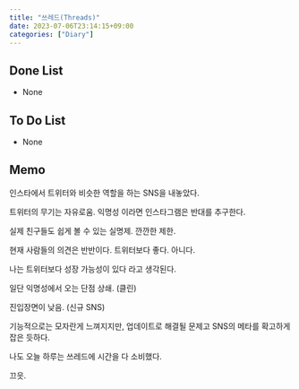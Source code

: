 ```yaml
---
title: "쓰레드(Threads)"
date: 2023-07-06T23:14:15+09:00
categories: ["Diary"]
---
```

## Done List
- None

## To Do List
- None

## Memo
인스타에서 트위터와 비슷한 역할을 하는 SNS을 내놓았다.

트위터의 무기는 자유로움. 익명성 이라면 인스타그램은 반대를 추구한다.

실제 친구들도 쉽게 볼 수 있는 실명제. 깐깐한 제한.

현재 사람들의 의견은 반반이다. 트위터보다 좋다. 아니다.

나는 트위터보다 성장 가능성이 있다 라고 생각된다.

일단 익명성에서 오는 단점 상쇄. (클린)

진입장면이 낮음. (신규 SNS)

기능적으로는 모자란게 느껴지지만, 업데이트로 해결될 문제고 SNS의 메타를 확고하게 잡은 듯하다.

나도 오늘 하루는 쓰레드에 시간을 다 소비했다.

끄읏.